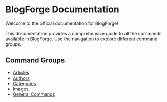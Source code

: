 
# BlogForge Documentation

Welcome to the official documentation for BlogForge!

This documentation provides a comprehensive guide to all the commands available in BlogForge. Use the navigation to explore different command groups.

## Command Groups

- [Articles](./articles.md)
- [Authors](./authors.md)
- [Categories](./category.md)
- [Images](./images.md)
- [General Commands](./general/index.md)
